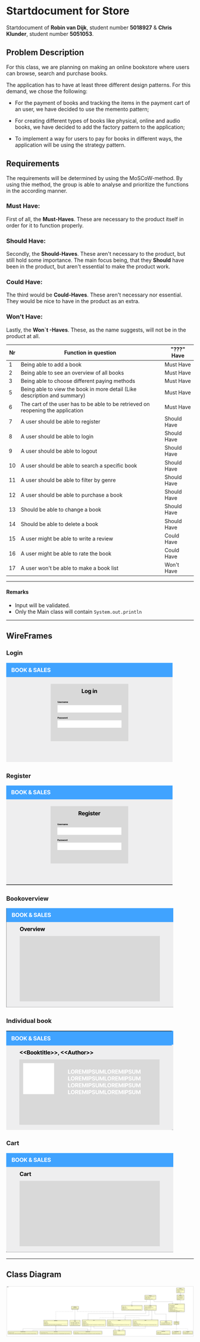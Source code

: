 # Startdocument for Store

Startdocument of **Robin van Dijk**, student number **5018927** & **Chris Klunder**, student number **5051053**.

## Problem Description

For this class, we are planning on making an online bookstore where users can browse, search and purchase books. 

The application has to have at least three different design patterns. For this demand, we chose the following:

- For the payment of books and tracking the items in the payment cart of an user, we have decided to use the memento pattern;

- For creating different types of books like physical, online and audio books, we have decided to add the factory pattern to the application; 

- To implement a way for users to pay for books in different ways, the application will be using the strategy pattern.

## Requirements 

The requirements will be determined by using the MoSCoW-method. By using thie method, the group is able to analyse and prioritize the functions in the according manner.

### Must Have:

First of all, the **Must-Haves**. These are necessary to the product itself in order for it to function properly. 

### Should Have:

Secondly, the **Should-Haves**. These aren't necessary to the product, but still hold some importance.
The main focus being, that they **Should** have been in the product, but aren't essential to make the product work.

### Could Have:

The third would be **Could-Haves**. These aren't necessary nor essential. They would be nice to have in the product as an extra.

### Won't Have:

Lastly, the **Won`t -Haves**. These, as the name suggests, will not be in the product at all.

| Nr  | Function in question                                                          | "???" Have |
|-----|-------------------------------------------------------------------------------|------------|
| 1   | Being able to add a book                                                      | Must Have  |
| 2   | Being able to see an overview of all books                                    | Must Have  |
| 3   | Being able to choose different paying methods                                 | Must Have  |
| 5   | Being able to view the book in more detail (Like description and summary)     | Must Have  |
| 6   | The cart of the user has to be able to be retrieved on reopening the application   | Must Have  |
| 7   | A user should be able to register                                             | Should Have |
| 8   | A user should be able to login                                                | Should Have |
| 9   | A user should be able to logout                                               | Should Have |
| 10  | A user should be able to search a specific book                               | Should Have |
| 11  | A user should be able to filter by genre                                      | Should Have |
| 12  | A user should be able to purchase a book                                      | Should Have |
| 13  | Should be able to change a book                                               | Should Have |
| 14  | Should be able to delete a book                                               | Should Have |
| 15  | A user might be able to write a review                                        | Could Have |
| 16  | A user might be able to rate the book                                         | Could Have | 
| 17  | A user won't be able to make a book list | Won't Have |

___

#### Remarks

* Input will be validated.
* Only the Main class will contain `System.out.println`

___

## WireFrames

### Login
![Scherm1](mock-ups/login.png "Scherm1")
### Register
![Scherm2](mock-ups/register.png "Scherm2")
### Bookoverview
![Scherm3](mock-ups/overview.png "Scherm3")
### Individual book
![Scherm4](mock-ups/book.png "Scherm4")
### Cart
![Scherm5](mock-ups/cart.png "Scherm5")

---
## Class Diagram

![Class Diagram](astah_images/DesignPatternsFinalChangeClass.png "Class diagram!")

